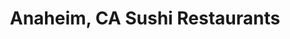 ---
layout: city
title: Anaheim, CA Sushi Restaurants
permalink: /california/anaheim/
stateAbbr: CA
stateName: California
cityName: Anaheim
---